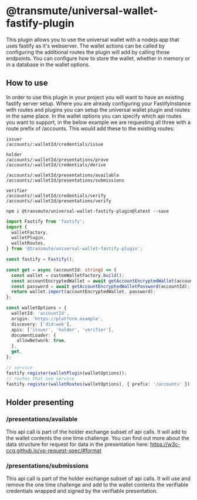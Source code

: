 # @transmute/universal-wallet-fastify-plugin

This plugin allows you to use the universal wallet with a nodejs app that uses fastify as it's webserver.  The wallet actions can be called by configuring the additional routes the plugin will add by calling those endpoints.  You can configure how to store the wallet, whether in memory or in a database in the wallet options.

## How to use

In order to use this plugin in your project you will want to have an existing fastify server setup.  Where you are already configuring your FastifyInstance with routes and plugins you can setup the universal wallet plugin and routes in the same place.  In the wallet options you can specify which api routes you want to support, in the below example we are requesting all three with a route prefix of /accounts.  This would add these to the existing routes:
```
issuer
/accounts/:walletId/credentials/issue

holder
/accounts/:walletId/presentations/prove
/accounts/:walletId/credentials/derive

/accounts/:walletId/presentations/available
/accounts/:walletId/presentations/submissions

verifier
/accounts/:walletId/credentials/verify
/accounts/:walletId/presentations/verify
```

```
npm i @transmute/universal-wallet-fastify-plugin@latest --save
```

```ts
import Fastify from 'fastify';
import {
  walletFactory,
  walletPlugin,
  walletRoutes,
} from '@transmute/universal-wallet-fastify-plugin';

const fastify = Fastify();

const get = async (accountId: string) => {
  const wallet = customWalletFactory.build();
  const accountEncryptedWallet = await getAccountEncryptedWallet(accountId);
  const password = await getAccountEncryptedWalletPassword(accountId);
  return wallet.import(accountEncryptedWallet, password);
};

const walletOptions = {
  walletId: 'accountId',
  origin: 'https://platform.example',
  discovery: ['did:web'],
  apis: ['issuer', 'holder', 'verifier'],
  documentLoader: {
    allowNetwork: true,
  },
  get,
};

// service
fastify.register(walletPlugin(walletOptions));
// routes that use service
fastify.register(walletRoutes(walletOptions), { prefix: '/accounts' });
```
## Holder presenting 
### /presentations/available
This api call is part of the holder exchange subset of api calls.  It will add to the wallet contents the one time challenge.  You can find out more about the data structure for request for data in the presentation here:
https://w3c-ccg.github.io/vp-request-spec/#format
### /presentations/submissions
This api call is part of the holder exchange subset of api calls. It will use and remove the one time challenge and add to the wallet contents the verifiable credentials wrapped and signed by the verifiable presentation.
